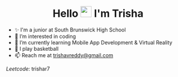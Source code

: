 <h1 align="center">Hello <img src="https://raw.githubusercontent.com/MartinHeinz/MartinHeinz/master/wave.gif" width="30px"> I'm Trisha</h1>


- ✨ I'm a junior at South Brunswick High School
- 👀 I’m interested in coding
- 🌱 I’m currently learning Mobile App Development & Virtual Reality
- 🏀 I play basketball 
- 📫 Reach me at trishavreddy@gmail.com

*Leetcode*: trishar7

<!---
trishavreddy/trishavreddy is a ✨ special ✨ repository because its `README.md` (this file) appears on your GitHub profile.
You can click the Preview link to take a look at your changes.
--->
